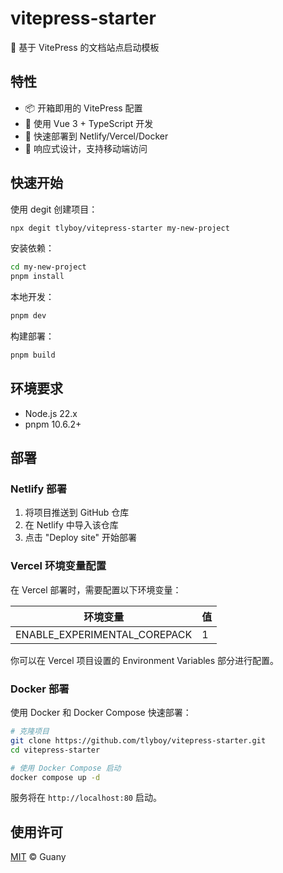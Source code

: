 # vitepress-starter

🚀 基于 VitePress 的文档站点启动模板

## 特性

- 📦 开箱即用的 VitePress 配置
- 🎨 使用 Vue 3 + TypeScript 开发
- 🚀 快速部署到 Netlify/Vercel/Docker
- 📱 响应式设计，支持移动端访问

## 快速开始

使用 degit 创建项目：

```bash
npx degit tlyboy/vitepress-starter my-new-project
```

安装依赖：

```bash
cd my-new-project
pnpm install
```

本地开发：

```bash
pnpm dev
```

构建部署：

```bash
pnpm build
```

## 环境要求

- Node.js 22.x
- pnpm 10.6.2+

## 部署

### Netlify 部署

1. 将项目推送到 GitHub 仓库
2. 在 Netlify 中导入该仓库
3. 点击 "Deploy site" 开始部署

### Vercel 环境变量配置

在 Vercel 部署时，需要配置以下环境变量：

| 环境变量                     | 值  |
| ---------------------------- | --- |
| ENABLE_EXPERIMENTAL_COREPACK | 1   |

你可以在 Vercel 项目设置的 Environment Variables 部分进行配置。

### Docker 部署

使用 Docker 和 Docker Compose 快速部署：

```bash
# 克隆项目
git clone https://github.com/tlyboy/vitepress-starter.git
cd vitepress-starter

# 使用 Docker Compose 启动
docker compose up -d
```

服务将在 `http://localhost:80` 启动。

## 使用许可

[MIT](https://opensource.org/licenses/MIT) © Guany
